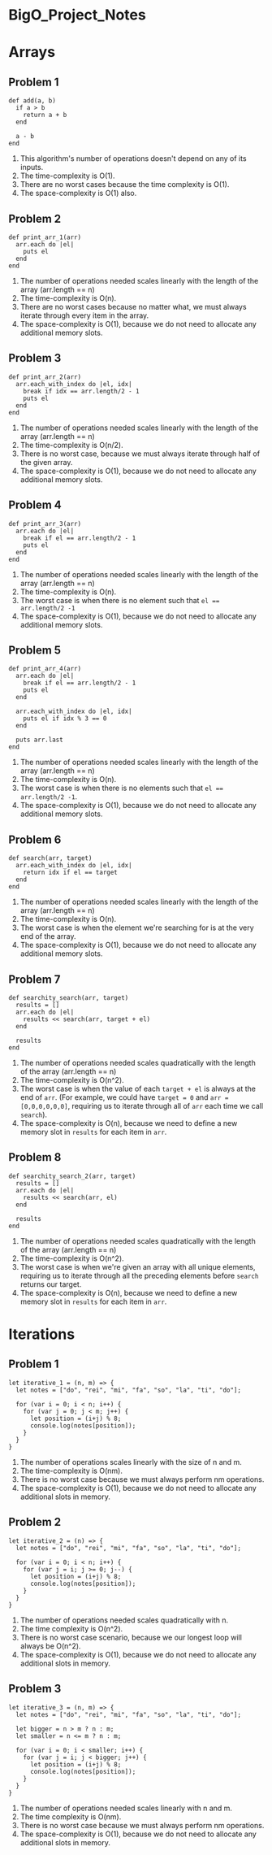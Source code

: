 # BigO_Project_Notes

# Arrays
## Problem 1
```(ruby)
def add(a, b)
  if a > b
    return a + b
  end

  a - b
end
```
1. This algorithm's number of operations doesn't depend on any of its inputs.
2. The time-complexity is O(1).
3. There are no worst cases because the time complexity is O(1).
4. The space-complexity is O(1) also.

## Problem 2
```(ruby)
def print_arr_1(arr)
  arr.each do |el|
    puts el
  end
end
```
1. The number of operations needed scales linearly with the length of the array (arr.length == n)
2. The time-complexity is O(n).
3. There are no worst cases because no matter what, we must always iterate through every item in the array.
4. The space-complexity is O(1), because we do not need to allocate any additional memory slots.

## Problem 3
```(ruby)
def print_arr_2(arr)
  arr.each_with_index do |el, idx|
    break if idx == arr.length/2 - 1
    puts el
  end
end
```
1. The number of operations needed scales linearly with the length of the array (arr.length == n)
2. The time-complexity is O(n/2).
3. There is no worst case, because we must always iterate through half of the given array.
4. The space-complexity is O(1), because we do not need to allocate any additional memory slots.

## Problem 4
```(ruby)
def print_arr_3(arr)
  arr.each do |el|
    break if el == arr.length/2 - 1
    puts el
  end
end
```
1. The number of operations needed scales linearly with the length of the array (arr.length == n)
2. The time-complexity is O(n).
3. The worst case is when there is no element such that `el == arr.length/2 -1`
4. The space-complexity is O(1), because we do not need to allocate any additional memory slots.

## Problem 5
```(ruby)
def print_arr_4(arr)
  arr.each do |el|
    break if el == arr.length/2 - 1
    puts el
  end

  arr.each_with_index do |el, idx|
    puts el if idx % 3 == 0
  end

  puts arr.last
end
```
1. The number of operations needed scales linearly with the length of the array (arr.length == n)
2. The time-complexity is O(n).
3. The worst case is when there is no elements such that `el == arr.length/2 -1`.
4. The space-complexity is O(1), because we do not need to allocate any additional memory slots.

## Problem 6
```(ruby)
def search(arr, target)
  arr.each_with_index do |el, idx|
    return idx if el == target
  end
end
```
1. The number of operations needed scales linearly with the length of the array (arr.length == n)
2. The time-complexity is O(n).
3. The worst case is when the element we're searching for is at the very end of the array.
4. The space-complexity is O(1), because we do not need to allocate any additional memory slots.


## Problem 7
```(ruby)
def searchity_search(arr, target)
  results = []
  arr.each do |el|
    results << search(arr, target + el)
  end

  results  
end
```
1. The number of operations needed scales quadratically with the length of the array (arr.length == n)
2. The time-complexity is O(n^2).
3. The worst case is when the value of each `target + el` is always at the end of `arr`. (For example, we could have `target = 0` and `arr = [0,0,0,0,0,0]`, requiring us to iterate through all of `arr` each time we call `search`).
4. The space-complexity is O(n), because we need to define a new memory slot in `results` for each item in `arr`.

## Problem 8
```(ruby)
def searchity_search_2(arr, target)
  results = []
  arr.each do |el|
    results << search(arr, el)
  end

  results  
end
```
1. The number of operations needed scales quadratically with the length of the array (arr.length == n)
2. The time-complexity is O(n^2).
3. The worst case is when we're given an array with all unique elements, requiring us to iterate through all the preceding elements before `search` returns our target.
4. The space-complexity is O(n), because we need to define a new memory slot in `results` for each item in `arr`.

# Iterations 
## Problem 1
```(javascript)
let iterative_1 = (n, m) => {
  let notes = ["do", "rei", "mi", "fa", "so", "la", "ti", "do"];

  for (var i = 0; i < n; i++) {
    for (var j = 0; j < m; j++) {
      let position = (i+j) % 8;
      console.log(notes[position]);
    }
  }
}
```
1. The number of operations scales linearly with the size of n and m.
2. The time-complexity is O(nm).
3. There is no worst case because we must always perform nm operations.
4. The space-complexity is O(1), because we do not need to allocate any additional slots in memory.

## Problem 2
```(javascript)
let iterative_2 = (n) => {
  let notes = ["do", "rei", "mi", "fa", "so", "la", "ti", "do"];

  for (var i = 0; i < n; i++) {
    for (var j = i; j >= 0; j--) {
      let position = (i+j) % 8;
      console.log(notes[position]);
    }
  }
}
```
1. The number of operations needed scales quadratically with n.
2. The time complexity is O(n^2).
3. There is no worst case scenario, because we our longest loop will always be O(n^2). 
4. The space-complexity is O(1), because we do not need to allocate any additional slots in memory.

## Problem 3
```(javascript)
let iterative_3 = (n, m) => {
  let notes = ["do", "rei", "mi", "fa", "so", "la", "ti", "do"];

  let bigger = n > m ? n : m;
  let smaller = n <= m ? n : m;

  for (var i = 0; i < smaller; i++) {
    for (var j = i; j < bigger; j++) {
      let position = (i+j) % 8;
      console.log(notes[position]);
    }
  }
}
```
1. The number of operations needed scales linearly with n and m.
2. The time complexity is O(nm).
3. There is no worst case because we must always perform nm operations.
4. The space-complexity is O(1), because we do not need to allocate any additional slots in memory.
